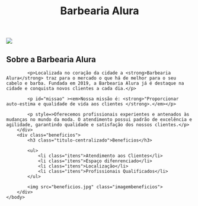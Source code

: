 <!DOCTYPE html>
<html lang="pt-br">
	<head>
		<meta charset="UT-8">	
		<title>Barbearia Alura</title>
		<link rel="stylesheet" href="style-home.css">
	</head>
	<body>
		<header>
			<h1 class="titulo-principal">Barbearia Alura</h1>
		</header>
		<img id="banner" src="banner.jpg">
		<div class="principal">
			<h2 class="titulo-centralizado">Sobre a Barbearia Alura</h2> 

			<p>Localizada no coração da cidade a <strong>Barbearia Alura</strong> traz para o mercado o que há de melhor para o seu cabelo e barba. Fundada em 2019, a Barbearia Alura já é destaque na cidade e conquista novos clientes a cada dia.</p>

			<p id="missao" ><em>Nossa missão é: <strong>"Proporcionar auto-estima e qualidade de vida aos clientes </strong>.</em></p>

			<p style=>Oferecemos profissionais experientes e antenados às mudanças no mundo da moda. O atendimento possui padrão de excelência e agilidade, garantindo qualidade e satisfação dos nossos clientes.</p>
		</div>
		<div class="beneficios">
			<h3 class="titulo-centralizado">Beneficios</h3>

			<ul>
				<li class="itens">Atendimento aos Clientes</li>
				<li class="itens">Espaço difenrenciado</li>
				<li class="itens">Localização</li>
				<li class="itens">Profissionais Qualificados</li> 
			</ul>

			<img src="beneficios.jpg" class="imagembeneficios">
		</div>
	</body>
</html>
